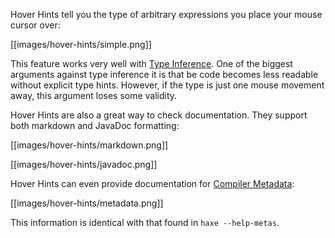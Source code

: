 Hover Hints tell you the type of arbitrary expressions you place your mouse cursor over:

[[images/hover-hints/simple.png]]

This feature works very well with [Type Inference](https://haxe.org/manual/type-system-type-inference.html). One of the biggest arguments against type inference it is that be code becomes less readable without explicit type hints. However, if the type is just one mouse movement away, this argument loses some validity.

Hover Hints are also a great way to check documentation. They support both markdown and JavaDoc formatting:

[[images/hover-hints/markdown.png]]

[[images/hover-hints/javadoc.png]]

Hover Hints can even provide documentation for [Compiler Metadata](https://haxe.org/manual/cr-metadata.html):

[[images/hover-hints/metadata.png]]

This information is identical with that found in `haxe --help-metas`.